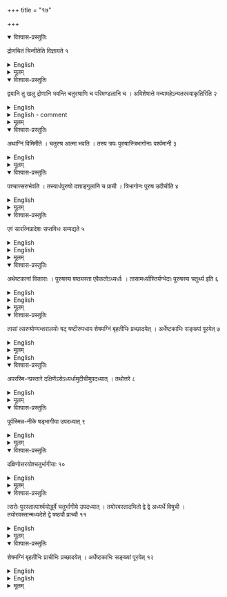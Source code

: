 +++
title = "१७"

+++


<details open><summary>विश्वास-प्रस्तुतिः</summary>

द्रोणचितं चिन्वीतेति विज्ञायते १
</details>

<details><summary>English</summary>

According to tradition, a fire-altar in the form of a trough is to be constructed.
</details>

<details><summary>मूलम्</summary>

द्रोणचितं चिन्वीतेति विज्ञायते १
</details>


<details open><summary>विश्वास-प्रस्तुतिः</summary>

द्वयानि तु खलु द्रोणानि भवन्ति चतुरश्राणि च परिमण्डलानि च । अविशेषात्ते मन्यामहेऽन्यतरस्याकृतिरिति २
</details>

<details><summary>English</summary>

The troughs are indeed of two types, e.g. the square-shaped and the circular. In the absence of any distinction between the two, both are taken into consideration and described.
</details>

<details><summary>English - comment</summary>

THE CONSTRUCTION OF A FIRE-ALTAR IN THE FORM OF A SQUARE 
TROUGH   

17.1-17.2. Fire-altars in the form of a trough (dronacit) are of two types, e.g., the square shaped and the circular, and both are used. In this chapter, the square type is described. 
</details>

<details><summary>मूलम्</summary>

द्वयानि तु खलु द्रोणानि भवन्ति चतुरश्राणि च परिमण्डलानि च । अविशेषात्ते मन्यामहेऽन्य-तरस्याकृतिरिति २
</details>


<details open><summary>विश्वास-प्रस्तुतिः</summary>

अथाग्निं विमिमीते । चतुरश्र आत्मा भवति । तस्य त्रयः पुरुषास्त्रिभागोनाः पर्श्वमानी ३
</details>

<details><summary>English</summary>

Now the (area of the) fire-altar is measured out. The body is a square of side equal to 2 purusas.
</details>

<details><summary>मूलम्</summary>

अथाग्निं विमिमीते । चतुरश्र आत्मा भवति । तस्य त्रयः पुरुषास्त्रिभागोनाः पर्श्वमानी ३
</details>


<details open><summary>विश्वास-प्रस्तुतिः</summary>

पश्चात्त्सरुर्भवति । तस्यार्धपुरुषो दशाङ्गुलानि च प्राची । त्रिभागोनः पुरुष उदीचीति ४
</details>

<details><summary>English</summary>

Its handle lies at the western side (of the body) and is \\((\frac{1}{2}\\)) purușa and 10 añgulas (that is, 70 angulas) long towards east and \\(\frac{2}{3}\\) purușa (80 añgulas) broad towards north.
</details>

<details><summary>मूलम्</summary>

पश्चात्त्सरुर्भवति । तस्यार्धपुरुषो दशाङ्गुलानि च प्राची । त्रिभागोनः पुरुष उदीचीति ४
</details>


<details open><summary>विश्वास-प्रस्तुतिः</summary>

एवं सारत्निप्रादेशः सप्तविधः सम्पद्यते ५
</details>

<details><summary>English</summary>

Thus, with the addition of (two) aratnis and (one) prādeśa, the seven-fold (fire-altar of \\(7\frac{1}{2}\\) sq. purusas) is accomplished.
</details>

<details><summary>English</summary>

17.3.-17.5. Measurement and construction. The body ABCD of the trough is a square of side 2 purușas or 320 aṅg. (Fig. 64). The handle (tsaru) EFGH is fixed at the middle of the western side BC of the body. It is a rectangle such that EF= HG  = 70 aṅg. and FG = EH = 80 aṅg. Clearly, BE = CH 120 aṅg. The area of the fire-altar is given by  

\\(\frac{1}{120^2} \left[ 320^2 + 70 \times 80\right]= 7\frac{1}{2}\\) sq. pu.  


![](../images/fig65.png)   

Fig. 64. Fire-altar in the form of a square trough; also shows placement of bricks in the first layer.  

Fig. 65. Fire-altar in the form of square trough; arrangement of bricks in the second layer. 
</details>

<details><summary>मूलम्</summary>

एवं सारत्निप्रादेशः सप्तविधः सम्पद्यते ५
</details>


<details open><summary>विश्वास-प्रस्तुतिः</summary>

अथेष्टकानां विकाराः । पुरुषस्य षष्ठ्यस्ता एवैकतोऽध्यर्धाः । तासामर्ध्यास्तिर्यग्भेदाः पुरुषस्य चतुर्थ्य इति ६
</details>

<details><summary>English</summary>

The different types of bricks (required for this fire-altar) are as follows: bricks of side equal to 1/6 purușa (ṣaṣṭhi); bricks of side longer on one side by half (adhyardha), half bricks (of the saṣṭhi) transversely cut; and bricks of side equal to \\(\frac{1}{2}\\) puruṣa (caturthī).
</details>

<details><summary>English</summary>

17.6. Type of bricks. The following four types of bricks are used :  

\\(B_{1}\\) — square bricks of side one-sixth pu, şaşṭhi            — 20 × 20 sq. añg.   

\\(B_{2}\\) — one-sixth brick longer by half, adhyardhā ṣaṣthi, 
also called bṛhati here                                             — 30 x 20 sq. aṅg.   

\\(B_{3}\\)  — half bricks, that is, half of ṣaṣthi                 — 20 × 10 sq. añg.  

\\(B_{4}\\)  — square bricks of side one-fourth pu, caturthi        — 30 x 30 sq. aṅg.   
</details>

<details><summary>मूलम्</summary>

अथेष्टकानां विकाराः । पुरुषस्य षष्ठ्यस्ता एवैकतोऽध्यर्धाः । तासामर्ध्यास्तिर्यग्भेदाः पुरुषस्य चतुर्थ्य इति ६
</details>


<details open><summary>विश्वास-प्रस्तुतिः</summary>

तासां त्सरुश्रोण्यन्तरालयोः षट् षष्टीरुपधाय शेषमग्निं बृहतीभिः प्रच्छादयेत् । अर्धेष्टकाभिः सङ्ख्यां पूरयेत् ७
</details>

<details><summary>English</summary>

Of these, 6 șasṭhi bricks are placed on each of the two parts of the western side (of the body) between the handle and the corner, the rest of the fire-altar is to be covered with bṛhati (that is, adhyardha) bricks, and the number (of 200 bricks) is to be completed with half bricks.
</details>


<details><summary>मूलम्</summary>

तासां त्सरुश्रोण्यन्तरालयोः षट् षष्टीरुपधाय शेषमग्निं बृहतीभिः प्रच्छादयेत् । अर्धेष्टकाभिः सङ्ख्यां पूरयेत् ७
</details>

<details><summary>English</summary>

17.7. Placement of bricks in the first layer. 6 \\(B_{1}\\)  bricks are placed on each of BE and HC, that is, along line between the two western corners and the points where the handle meets the body. The remaining space can be filled with 172 \\(B_{2}s\\) ,-160 in the body and 12 in the handle including part of the body. In this way 12 \\(B_{1}s\\)  and 172 \\(B_{2}s\\) , totalling 184 bricks, can be placed. The deficit of 16 bricks can be met by using \\(B_{3}s\\) in place of \\(B_{1}s\\) and \\(B_{2}s\\) . According to Dvārakānātha, 4 \\(B_{2}s\\)  at the end of the handle are replaced by 4 \\(B_{1}s\\)  and 4 \\(B_{3}s\\)  and 12 \\(B_{1}s\\)  along BE and CH are replaced by 24 \\(B_{3}s\\). Now we have 4 \\(B_{1}s\\) , 168 \\(B_{2}s\\) and 28 \\(B_{3}s\\) . (asmin prastāre catasraḥ ṣaṣṭhyaḥ | aṣṭaṣaṣṭiśatamadhyardhāḥ | aṣṭāviṁśatirardhyāḥ |--D.) 
</details>

<details open><summary>विश्वास-प्रस्तुतिः</summary>

अपरस्मि-न्प्रस्तारे दक्षिणेंऽसेऽध्यर्धामुदीचीमुपदध्यात् । तथोत्तरे ८
</details>

<details><summary>English</summary>

In the other layer, 1 adhyardhā is to be placed in the south-eastern corner and the same on the north-eastern.
</details>

<details><summary>मूलम्</summary>

अपरस्मि-न्प्रस्तारे दक्षिणेंऽसेऽध्यर्धामुदीचीमुपदध्यात् । तथोत्तरे ८
</details>


<details open><summary>विश्वास-प्रस्तुतिः</summary>

पूर्वस्मिन्न-नीके षड्भागीया उपदध्यात् ९
</details>

<details><summary>English</summary>

Şaşṭhi bricks are to be placed on the eastern front (between the 2 adhyardhās).
</details>

<details><summary>मूलम्</summary>

पूर्वस्मिन्न-नीके षड्भागीया उपदध्यात् ९
</details>


<details open><summary>विश्वास-प्रस्तुतिः</summary>

दक्षिणोत्तरयोश्चतुर्भागीयाः १०
</details>

<details><summary>English</summary>

Bricks of side equal to \\(\frac{1}{4}\\) purușa (caturthī) are to be placed on the southern and the northern side (of the body).
</details>

<details><summary>मूलम्</summary>

दक्षिणोत्तरयोश्चतुर्भागीयाः १०
</details>


<details open><summary>विश्वास-प्रस्तुतिः</summary>

त्सरोः पुरस्तात्पार्श्वयोर्द्ध्वे चतुर्भागीये उपदध्यात् । तयोरवस्तादभितो द्वे द्वे अध्यर्धे विषूची । तयोरवस्तान्मध्यदेशे द्वे षष्ठ्यौ प्राच्यौ ११
</details>

<details><summary>English</summary>

2 caturthī bricks are to be placed on each corner of the east side of the handle, 2 adhyardhā bricks turned towards north-south below them on each side, and 2 şaşṭhi bricks below them in the middle along east.
</details>

<details><summary>मूलम्</summary>

त्सरोः पुरस्तात्पार्श्वयोर्द्ध्वे चतुर्भागीये उपदध्यात् । तयोरवस्तादभितो द्वे द्वे अध्यर्धे विषूची । तयोरवस्तान्मध्यदेशे द्वे षष्ठ्यौ प्राच्यौ ११
</details>


<details open><summary>विश्वास-प्रस्तुतिः</summary>

शेषमग्निं बृहतीभिः प्राचीभिः प्रच्छादयेत् । अर्धेष्टकाभिः सङ्ख्यां पूरयेत् १२
</details>

<details><summary>English</summary>

The rest of the fire-altar is to be covered with bṛhati (adhyardhā) bricks turned towards east and the number (of 200 bricks) is to be completed with half bricks.
</details>

<details><summary>English</summary>

17.8-17.12. Placement of bricks in the second layer. The method of placement is very clearly explained in these sutras and is shown in Fig. 65. After placing 2 \\(B_{2}s\\), one on each of the two eastern corners, 13 \\(B_{1}s\\) can be placed on the eastern side of the body. 10 \\(B_{4}s\\) are placed on each of the southern and the northern side. The tail contains 9 bricks, -2 \\(B_{1}s\\), 5 \\(B_{2}s\\) and 2 \\(B_{4}s\\). The remaining space in the body can accommodate just 130 \\(B_{2}s\\). The total number of bricks thus used is as follows: \\(B_{1}\\) - 15; \\(B_{2}\\)- 137; \\(B_{4}\\) — 22; total 174. There is a deficit of 26 bricks, which is met by \\(B_{3}\\) bricks. According to Dvårakånåtha, after replacement of \\(B_{2}s\\) by \\(B_{3}s\\), the number of bricks of different types stands as follows : \\(B_{1}\\) — 15; \\(B_{2}\\) — 124;  \\(B_{3}\\)- 39; and \\(B_{4}\\)-22; total - 200. Clearly 13 \\(B_{2}s\\) are replaced by 39 \\(B_{3}s\\).  
</details>


<details><summary>मूलम्</summary>

शेषमग्निं बृहतीभिः प्राचीभिः प्रच्छादयेत् । अर्धेष्टकाभिः सङ्ख्यां पूरयेत् १२
</details>
